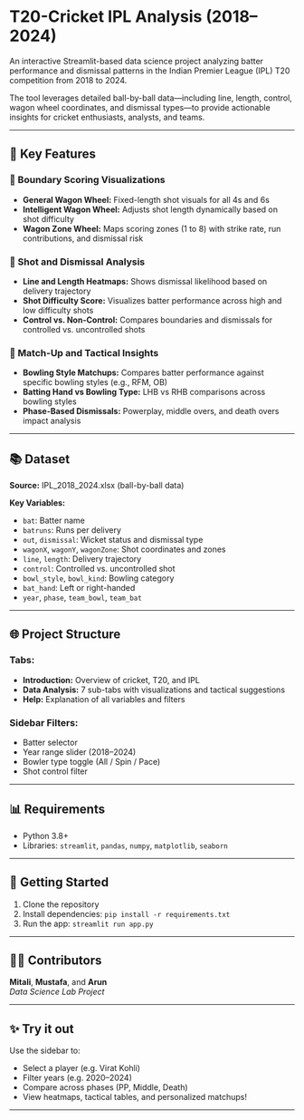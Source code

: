 # T20-Cricket IPL Analysis (2018–2024)

An interactive Streamlit-based data science project analyzing batter performance and dismissal patterns in the Indian Premier League (IPL) T20 competition from 2018 to 2024.

The tool leverages detailed ball-by-ball data—including line, length, control, wagon wheel coordinates, and dismissal types—to provide actionable insights for cricket enthusiasts, analysts, and teams.

---

## 🌟 Key Features

### 🔹 Boundary Scoring Visualizations
- **General Wagon Wheel:** Fixed-length shot visuals for all 4s and 6s
- **Intelligent Wagon Wheel:** Adjusts shot length dynamically based on shot difficulty
- **Wagon Zone Wheel:** Maps scoring zones (1 to 8) with strike rate, run contributions, and dismissal risk

### 🔹 Shot and Dismissal Analysis
- **Line and Length Heatmaps:** Shows dismissal likelihood based on delivery trajectory
- **Shot Difficulty Score:** Visualizes batter performance across high and low difficulty shots
- **Control vs. Non-Control:** Compares boundaries and dismissals for controlled vs. uncontrolled shots

### 🔹 Match-Up and Tactical Insights
- **Bowling Style Matchups:** Compares batter performance against specific bowling styles (e.g., RFM, OB)
- **Batting Hand vs Bowling Type:** LHB vs RHB comparisons across bowling styles
- **Phase-Based Dismissals:** Powerplay, middle overs, and death overs impact analysis

---

## 📚 Dataset

**Source:** IPL_2018_2024.xlsx (ball-by-ball data)

**Key Variables:**
- `bat`: Batter name
- `batruns`: Runs per delivery
- `out`, `dismissal`: Wicket status and dismissal type
- `wagonX`, `wagonY`, `wagonZone`: Shot coordinates and zones
- `line`, `length`: Delivery trajectory
- `control`: Controlled vs. uncontrolled shot
- `bowl_style`, `bowl_kind`: Bowling category
- `bat_hand`: Left or right-handed
- `year`, `phase`, `team_bowl`, `team_bat`

---

## 🌐 Project Structure

### Tabs:
- **Introduction:** Overview of cricket, T20, and IPL
- **Data Analysis:** 7 sub-tabs with visualizations and tactical suggestions
- **Help:** Explanation of all variables and filters

### Sidebar Filters:
- Batter selector
- Year range slider (2018–2024)
- Bowler type toggle (All / Spin / Pace)
- Shot control filter

---

## 📊 Requirements
- Python 3.8+
- Libraries: `streamlit`, `pandas`, `numpy`, `matplotlib`, `seaborn`

---

## 🚀 Getting Started

1. Clone the repository
2. Install dependencies: `pip install -r requirements.txt`
3. Run the app: `streamlit run app.py`

---

## 👨‍💼 Contributors

**Mitali**, **Mustafa**, and **Arun**  
_Data Science Lab Project_

---

## ✨ Try it out
Use the sidebar to:
- Select a player (e.g. Virat Kohli)
- Filter years (e.g. 2020–2024)
- Compare across phases (PP, Middle, Death)
- View heatmaps, tactical tables, and personalized matchups!

---

